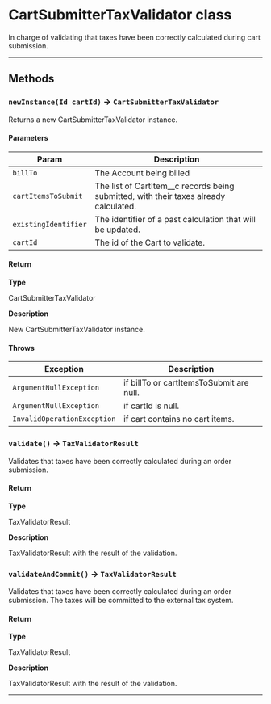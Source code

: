 # CartSubmitterTaxValidator class

In charge of validating that taxes have been correctly calculated during cart submission.

---
## Methods
### `newInstance(Id cartId)` → `CartSubmitterTaxValidator`

Returns a new CartSubmitterTaxValidator instance.

#### Parameters
|Param|Description|
|-----|-----------|
|`billTo` |  The Account being billed |
|`cartItemsToSubmit` |  The list of CartItem__c records being submitted, with their taxes already calculated. |
|`existingIdentifier` |  The identifier of a past calculation that will be updated. |
|`cartId` |  The id of the Cart to validate. |

#### Return

**Type**

CartSubmitterTaxValidator

**Description**

New CartSubmitterTaxValidator instance.

#### Throws
|Exception|Description|
|---------|-----------|
|`ArgumentNullException` |  if billTo or cartItemsToSubmit are null. |
|`ArgumentNullException` |  if cartId is null. |
|`InvalidOperationException` |  if cart contains no cart items. |

### `validate()` → `TaxValidatorResult`

Validates that taxes have been correctly calculated during an order submission.

#### Return

**Type**

TaxValidatorResult

**Description**

TaxValidatorResult with the result of the validation.

### `validateAndCommit()` → `TaxValidatorResult`

Validates that taxes have been correctly calculated during an order submission. The taxes will be committed to the external tax system.

#### Return

**Type**

TaxValidatorResult

**Description**

TaxValidatorResult with the result of the validation.

---
